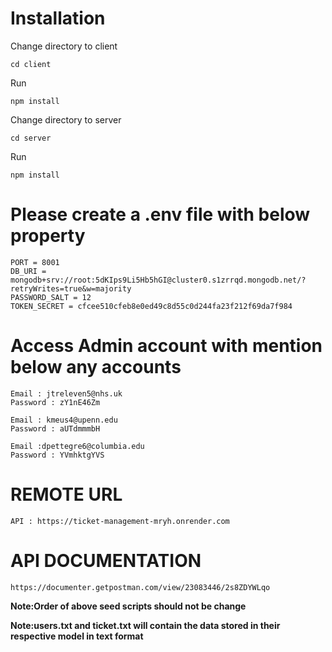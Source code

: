 # Installation

Change directory to client

```
cd client
```

Run

```
npm install
```

Change directory to server

```
cd server
```

Run

```
npm install
```

# Please create a .env file with below property

```
PORT = 8001
DB_URI = mongodb+srv://root:5dKIps9Li5Hb5hGI@cluster0.s1zrrqd.mongodb.net/?retryWrites=true&w=majority
PASSWORD_SALT = 12
TOKEN_SECRET = cfcee510cfeb8e0ed49c8d55c0d244fa23f212f69da7f984
```

# Access Admin account with mention below any accounts

```
Email : jtreleven5@nhs.uk
Password : zY1nE46Zm
```

```
Email : kmeus4@upenn.edu
Password : aUTdmmmbH
```

```
Email :dpettegre6@columbia.edu
Password : YVmhktgYVS
```

# REMOTE URL

```
API : https://ticket-management-mryh.onrender.com
```

# API DOCUMENTATION

```
https://documenter.getpostman.com/view/23083446/2s8ZDYWLqo
```

**Note:Order of above seed scripts should not be change**

**Note:users.txt and ticket.txt will contain the data stored in their respective model in text format**
